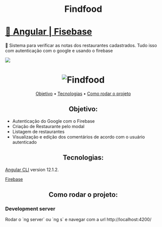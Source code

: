 <h1 align="center">Findfood</h1>
<h1>
    <a href="https://angular.io/">🔗
     Angular
     </a>
     <a href="https://firebase.google.com/?hl=pt"> |
     Fisebase
     </a>
</h1>
<p>
🚀 Sistema para verificar as notas dos restaurantes cadastrados. Tudo isso com autenticação com o google e usando o firebase
</p>

<img src="https://img.shields.io/static/v1?label=FindFood&message=Greg%C3%B3rioNeto&color=7159c1&style=for-the-badge&logo=ghost">

<h1 align="center">
  <img alt="Findfood" title="#Findfood" src="https://i.picasion.com/pic91/b77a291dd272dee86cccbf69d0e60d1a.gif" />
</h1>

<p align="center">
 <a href="#objetivo">Objetivo</a> •
 <a href="#tecnologias">Tecnologias</a> •
 <a href="#tecnologias">Como rodar o projeto</a> 
</p>

<h2 align="center">
Objetivo:
</h2>

<p align="center">
<ul>
    <li>
    Autenticação do Google com o Firebase
    </li>
    <li>
    Criação de Restaurante pelo modal
    </li>
    <li>
    Listagem de restaurantes
    </li>
    <li>
    Visualização e edição dos comentários de acordo com o usuário autenticado
    </li>
</ul>
</p>

<h2 align="center">
Tecnologias:
</h2>

<p align="center">

[Angular CLI](https://github.com/angular/angular-cli) version 12.1.2.

[Firebase](https://firebase.google.com/?hl=pt)

</p>


<h2 align="center">
Como rodar o projeto:
</h2>

<p align="center">

<h3>Development server</h3>
Rodar o `ng server` ou `ng s` e navegar com a url <a>http://localhost:4200/</a>
</p>